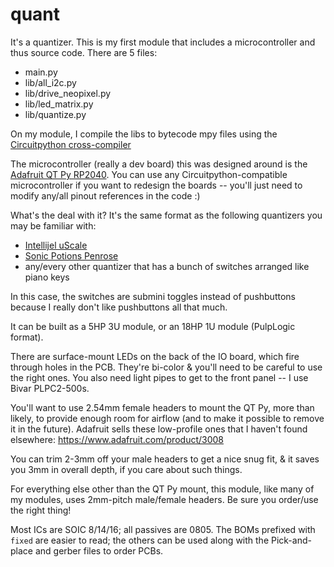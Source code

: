 # quant


It's a quantizer. This is my first module that includes a microcontroller and thus source code. There are 5 files:
- main.py
- lib/all_i2c.py
- lib/drive_neopixel.py
- lib/led_matrix.py
- lib/quantize.py

On my module, I compile the libs to bytecode mpy files using the [Circuitpython cross-compiler](https://learn.adafruit.com/welcome-to-circuitpython/library-file-types-and-frozen-libraries#creating-an-mpy-file-3118108)

The microcontroller (really a dev board) this was designed around is the [Adafruit QT Py RP2040](https://learn.adafruit.com/adafruit-qt-py-2040). You can use any Circuitpython-compatible microcontroller if you want to redesign the boards -- you'll just need to modify any/all pinout references in the code :) 

What's the deal with it? It's the same format as the following quantizers you may be familiar with:
- [Intellijel uScale](https://www.modulargrid.net/e/intellijel-%CE%BCscale-v2)
- [Sonic Potions Penrose](https://www.modulargrid.net/e/sonic-potions-penrose-quantizer)
- any/every other quantizer that has a bunch of switches arranged like piano keys

In this case, the switches are submini toggles instead of pushbuttons because I really don't like pushbuttons all that much.

It can be built as a 5HP 3U module, or an 18HP 1U module (PulpLogic format).

There are surface-mount LEDs on the back of the IO board, which fire through holes in the PCB. They're bi-color & you'll need to be careful to use the right ones. You also need light pipes to get to the front panel -- I use Bivar PLPC2-500s.

You'll want to use 2.54mm female headers to mount the QT Py, more than likely, to provide enough room for airflow (and to make it possible to remove it in the future). Adafruit sells these low-profile ones that I haven't found elsewhere: https://www.adafruit.com/product/3008

You can trim 2-3mm off your male headers to get a nice snug fit, & it saves you 3mm in overall depth, if you care about such things. 

For everything else other than the QT Py mount, this module, like many of my modules, uses 2mm-pitch male/female headers. Be sure you order/use the right thing!

Most ICs are SOIC 8/14/16; all passives are 0805. The BOMs prefixed with `fixed` are easier to read; the others can be used along with the Pick-and-place and gerber files to order PCBs.


